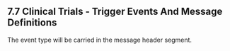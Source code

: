 ## 7.7 Clinical Trials - Trigger Events And Message Definitions

The event type will be carried in the message header segment.
